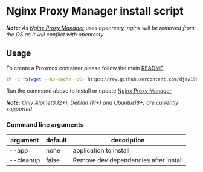 # Nginx Proxy Manager install script

**_Note:_** _As [Nginx Proxy Manager](https://nginxproxymanager.com/) uses openresty, nginx will be removed from the OS as it will conflict with openresty_

## Usage

To create a Proxmox container please follow the main [README](https://github.com/djav1985/v-npm-for-proxmox)

```sh
sh -c "$(wget --no-cache -qO- https://raw.githubusercontent.com/djav1985/v-npm-for-proxmox/main/install.sh)" -s --app nginx-proxy-manager
```

Run the command above to install or update [Nginx Proxy Manager](https://nginxproxymanager.com/)

**_Note:_** _Only Alpine(3.12+), Debian (11+) and Ubuntu(18+) are currently supported_

### Command line arguments

| argument  | default | description                           |
| --------- | ------- | ------------------------------------- |
| --app     | none    | application to install                |
| --cleanup | false   | Remove dev dependencies after install |
